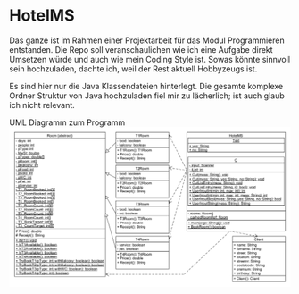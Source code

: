 # HotelMS

Das ganze ist im Rahmen einer Projektarbeit für das Modul Programmieren entstanden. Die Repo soll veranschaulichen wie ich eine Aufgabe direkt Umsetzen würde und auch wie mein Coding Style ist.
Sowas könnte sinnvoll sein hochzuladen, dachte ich, weil der Rest aktuell Hobbyzeugs ist.

Es sind hier nur die Java Klassendateien hinterlegt. Die gesamte komplexe Ordner Struktur von Java hochzuladen fiel mir zu lächerlich; ist auch glaub ich nicht relevant.

UML Diagramm zum Programm
![UML diagram](UML.png)


